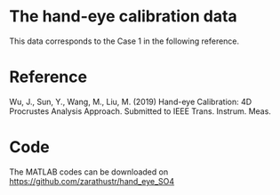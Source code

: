 # The hand-eye calibration data
This data corresponds to the Case 1 in the following reference.

# Reference
Wu, J., Sun, Y., Wang, M., Liu, M. (2019) 
         Hand-eye Calibration: 4D Procrustes Analysis Approach.
         Submitted to IEEE Trans. Instrum. Meas.
         
# Code
The MATLAB codes can be downloaded on https://github.com/zarathustr/hand_eye_SO4
